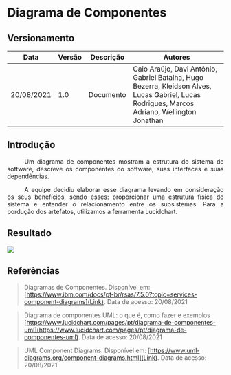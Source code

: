# Diagrama de Componentes

## Versionamento
| Data | Versão | Descrição | Autores |
| -------- | -------- | -------- | ---|
|   20/08/2021   |  1.0    |  Documento    | Caio Araújo, Davi Antônio, Gabriel Batalha, Hugo Bezerra,  Kleidson Alves, Lucas Gabriel, Lucas Rodrigues, Marcos Adriano, Wellington Jonathan

## Introdução
<div style="text-indent: 40px; text-align: justify">
<p>
Um diagrama de componentes mostram a estrutura do sistema de software, descreve os componentes do software, suas interfaces e suas dependências.
</p>
<p>
A equipe decidiu elaborar esse diagrama levando em consideração os seus benefícios, sendo esses: proporcionar uma estrutura física do sistema e entender o relacionamento entre os subsistemas. Para a pordução dos artefatos, utilizamos a ferramenta Lucidchart.
</p>
</div>

## Resultado

![](https://i.imgur.com/qzXAeSu.png)



## Referências
> Diagramas de Componentes. Disponível em:
[https://www.ibm.com/docs/pt-br/rsas/7.5.0?topic=services-component-diagrams](Link). Data de acesso: 20/08/2021

> Diagrama de componentes UML: o que é, como fazer e exemplos [https://www.lucidchart.com/pages/pt/diagrama-de-componentes-uml](https://www.lucidchart.com/pages/pt/diagrama-de-componentes-uml). Data de acesso: 20/08/2021

> UML Component Diagrams. Disponível em:
[https://www.uml-diagrams.org/component-diagrams.html](Link). Data de acesso: 20/08/2021